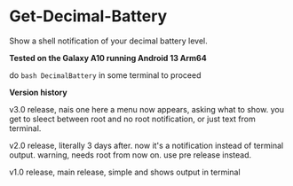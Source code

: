 # Get-Decimal-Battery
Show a shell notification of your decimal battery level.

**Tested on the Galaxy A10 running Android 13 Arm64**

do `bash DecimalBattery` in some terminal to proceed

**Version history**

v3.0 release, nais one here
a menu now appears, asking what to show.
you get to sleect between root and no root notification,
or just text from terminal.

v2.0 release, literally 3 days after.
now it's a notification instead of terminal output.
warning, needs root from now on. use pre release instead.

v1.0 release, main release, simple and shows output in terminal
